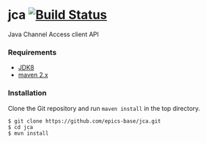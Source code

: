 # jca [![Build Status](https://travis-ci.org/epics-base/jca.svg?branch=master)](https://travis-ci.org/epics-base/jca)

Java Channel Access client API

### Requirements
 - [JDK8](http://www.oracle.com/technetwork/java/javase/downloads/jdk8-downloads-2133151.html)
 - [maven 2.x](https://maven.apache.org/)

### Installation

Clone the Git repository and run `maven install` in the top directory.
```
$ git clone https://github.com/epics-base/jca.git
$ cd jca
$ mvn install
```
